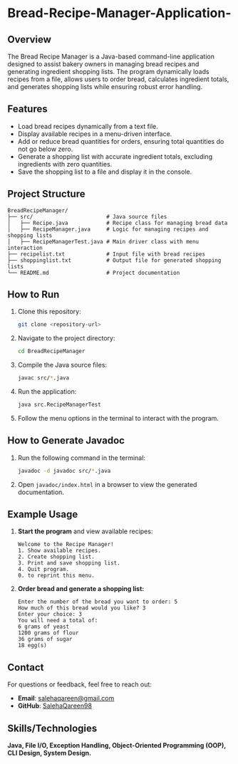 ﻿# Bread-Recipe-Manager-Application-


## Overview
The Bread Recipe Manager is a Java-based command-line application designed to assist bakery owners in managing bread recipes and generating ingredient shopping lists. The program dynamically loads recipes from a file, allows users to order bread, calculates ingredient totals, and generates shopping lists while ensuring robust error handling.

## Features
- Load bread recipes dynamically from a text file.
- Display available recipes in a menu-driven interface.
- Add or reduce bread quantities for orders, ensuring total quantities do not go below zero.
- Generate a shopping list with accurate ingredient totals, excluding ingredients with zero quantities.
- Save the shopping list to a file and display it in the console.

## Project Structure
```
BreadRecipeManager/
├── src/                       # Java source files
│   ├── Recipe.java            # Recipe class for managing bread data
│   ├── RecipeManager.java     # Logic for managing recipes and shopping lists
│   ├── RecipeManagerTest.java # Main driver class with menu interaction
├── recipelist.txt             # Input file with bread recipes
├── shoppinglist.txt           # Output file for generated shopping lists
└── README.md                  # Project documentation
```

## How to Run
1. Clone this repository:
   ```bash
   git clone <repository-url>
   ```
2. Navigate to the project directory:
   ```bash
   cd BreadRecipeManager
   ```
3. Compile the Java source files:
   ```bash
   javac src/*.java
   ```
4. Run the application:
   ```bash
   java src.RecipeManagerTest
   ```
5. Follow the menu options in the terminal to interact with the program.

## How to Generate Javadoc
1. Run the following command in the terminal:
   ```bash
   javadoc -d javadoc src/*.java
   ```
2. Open `javadoc/index.html` in a browser to view the generated documentation.

## Example Usage
1. **Start the program** and view available recipes:
   ```
   Welcome to the Recipe Manager!
   1. Show available recipes.
   2. Create shopping list.
   3. Print and save shopping list.
   4. Quit program.
   0. to reprint this menu.
   ```
2. **Order bread and generate a shopping list:**
   ```
   Enter the number of the bread you want to order: 5
   How much of this bread would you like? 3
   Enter your choice: 3
   You will need a total of:
   6 grams of yeast
   1200 grams of flour
   36 grams of sugar
   18 egg(s)
   ```
## Contact

For questions or feedback, feel free to reach out:

- **Email**: salehaqareen@gmail.com
- **GitHub**: [SalehaQareen98]([https://github.com/your-username](https://github.com/SalehaQareen98))
  
## Skills/Technologies
**Java, File I/O, Exception Handling, Object-Oriented Programming (OOP), CLI Design, System Design.**
